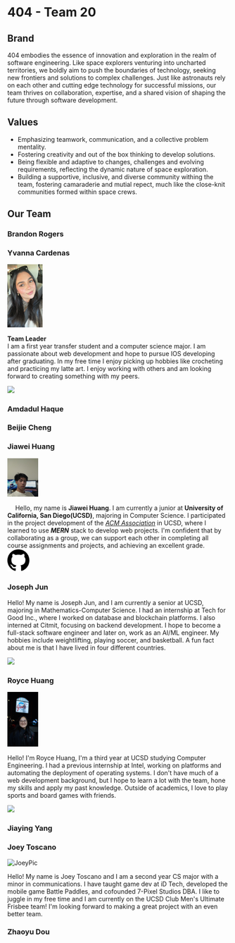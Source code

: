 # 404 - Team 20
## Brand 
404 embodies the essence of innovation and exploration in the realm of software engineering. Like space explorers venturing into uncharted territories, we boldly aim to push the boundaries of technology, seeking new frontiers and solutions to complex challenges. Just like astronauts rely on each other and cutting edge technology for successful missions, our team thrives on collaboration, expertise, and a shared vision of shaping the future through software development. 
## Values
- Emphasizing teamwork, communication, and a collective problem mentality.
- Fostering creativity and out of the box thinking to develop solutions. 
- Being flexible and adaptive to changes, challenges and evolving requirements, reflecting the dynamic nature of space exploration.
- Building a supportive, inclusive, and diverse community withing the team, fostering camaraderie and mutial repect, much like the close-knit communities formed within space crews.
## Our Team
### Brandon Rogers
### Yvanna Cardenas 
<img src="https://raw.githubusercontent.com/yvcardenas/CSE110Lab1/main/me.jpg" width="80">

**Team Leader**
<br>
I am a first year transfer student and a computer science major. I am passionate about web development and hope to pursue IOS developing after graduating. In my free time I enjoy picking up hobbies like crocheting and practicing my latte art. I enjoy working with others and am looking forward to creating something with my peers. 

<a href="https://github.com/yvcardenas">
    <img src="https://avatars.githubusercontent.com/u/9919?s=200&v=4" width="50"/>
</a>

### Amdadul Haque
### Beijie Cheng
### Jiawei Huang
<a>
  <img src="https://raw.githubusercontent.com/SoulCoder3/CSE110-GitHubPage-Project/more-reading/picture/me.png" width="70" />
</a>

&emsp; Hello, my name is **Jiawei Huang**. I am currently a junior at **University of California, San Diego(UCSD)**, majoring in Computer Science. I participated in the project development of the [_ACM Association_](https://acmucsd.com/) in UCSD, where I learned to use ***MERN*** stack to develop web projects. I'm confident that by collaborating as a group, we can support each other in completing all course assignments and projects, and achieving an excellent grade.  
<a href="https://github.com/SoulCoder3">
  <img src="https://raw.githubusercontent.com/SoulCoder3/CSE110-GitHubPage-Project/more-reading/picture/github_icon.png" width="50" />
</a>

### Joseph Jun
Hello! My name is Joseph Jun, and I am currently a senior at UCSD, majoring in Mathematics-Computer Science. I had an internship at Tech for Good Inc., where I worked on database and blockchain platforms. I also interned at Citmit, focusing on backend development. I hope to become a full-stack software engineer and later on, work as an AI/ML engineer. My hobbies include weightlifting, playing soccer, and basketball. A fun fact about me is that I have lived in four different countries.

<a href="https://github.com/j2jun">
    <img src="https://github.com/j2jun/cse110-lab1/blob/main/Picture/img1.JPG" width="100"/>
</a>

### Royce Huang
<a>
  <img src="https://raw.githubusercontent.com/roycehuang/cse110Lab1/main/screenshots/DSCF0156_Original.jpg" width="70" />
</a>

Hello! I'm Royce Huang, I'm a third year at UCSD studying Computer Engineering. I had a previous internship at Intel, working on platforms and automating the deployment of operating systems. I don't have much of a web development background, but I hope to learn a lot with the team, hone my skills and apply my past knowledge. Outside of academics, I love to play sports and board games with friends.

<a href="https://github.com/roycehuang">
    <img src="https://avatars.githubusercontent.com/u/9919?s=200&v=4" width="50"/>
</a>

### Jiaying Yang
### Joey Toscano
<img width="163" alt="JoeyPic" src="https://github.com/cse110-sp24-group20/cse110-sp24-group20/assets/97120058/286c19f5-aef7-4d42-90e3-def7b3a5f8df">

Hello! My name is Joey Toscano and I am a second year CS major with a minor in communications. I have taught game dev at iD Tech, developed the mobile game Battle Paddles, and cofounded 7-Pixel Studios DBA. I like to juggle in my free time and I am currently on the UCSD Club Men's Ultimate Frisbee team! I'm looking forward to making a great project with an even better team.

### Zhaoyu Dou
